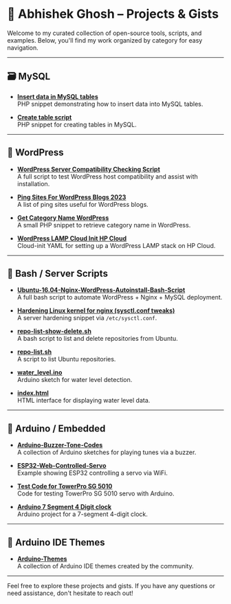 # 🔧 Abhishek Ghosh – Projects & Gists

Welcome to my curated collection of open-source tools, scripts, and examples. Below, you'll find my work organized by category for easy navigation.

---

## 🗃️ MySQL

- **[Insert data in MySQL tables](https://gist.github.com/AbhishekGhosh/insert_data.php)**  
  PHP snippet demonstrating how to insert data into MySQL tables.

- **[Create table script](https://gist.github.com/AbhishekGhosh/create-table.php)**  
  PHP snippet for creating tables in MySQL.

---

## 🧱 WordPress

- **[WordPress Server Compatibility Checking Script](https://github.com/AbhishekGhosh/WordPress-Server-Compatibility-Checking-Script)**  
  A full script to test WordPress host compatibility and assist with installation.

- **[Ping Sites For WordPress Blogs 2023](https://gist.github.com/AbhishekGhosh/506b707765f5bd16405fcf5b3273fc77)**  
  A list of ping sites useful for WordPress blogs.

- **[Get Category Name WordPress](https://gist.github.com/AbhishekGhosh/8502262)**  
  A small PHP snippet to retrieve category name in WordPress.

- **[WordPress LAMP Cloud Init HP Cloud](https://gist.github.com/AbhishekGhosh/bb0717c8d97dccbc6019)**  
  Cloud-init YAML for setting up a WordPress LAMP stack on HP Cloud.

---

## 🐚 Bash / Server Scripts

- **[Ubuntu-16.04-Nginx-WordPress-Autoinstall-Bash-Script](https://github.com/AbhishekGhosh/Ubuntu-16.04-Nginx-WordPress-Autoinstall-Bash-Script)**  
  A full bash script to automate WordPress + Nginx + MySQL deployment.

- **[Hardening Linux kernel for nginx (sysctl.conf tweaks)](https://gist.github.com/AbhishekGhosh/9407137)**  
  A server hardening snippet via `/etc/sysctl.conf`.

- **[repo-list-show-delete.sh](https://gist.github.com/AbhishekGhosh/1f3b3b9c1b9d7e5d8c8f5f8e0e8b8e8b)**  
  A bash script to list and delete repositories from Ubuntu.

- **[repo-list.sh](https://gist.github.com/AbhishekGhosh/2f4c5d6e7f8g9h0i1j2k3l4m5n6o7p8q)**  
  A script to list Ubuntu repositories.

- **[water_level.ino](https://gist.github.com/AbhishekGhosh/3a4b5c6d7e8f9g0h1i2j3k4l5m6n7o8p)**  
  Arduino sketch for water level detection.

- **[index.html](https://gist.github.com/AbhishekGhosh/4a5b6c7d8e9f0g1h2i3j4k5l6m7n8o9p)**  
  HTML interface for displaying water level data.

---

## 🧠 Arduino / Embedded

- **[Arduino-Buzzer-Tone-Codes](https://github.com/AbhishekGhosh/Arduino-Buzzer-Tone-Codes)**  
  A collection of Arduino sketches for playing tunes via a buzzer.

- **[ESP32-Web-Controlled-Servo](https://gist.github.com/AbhishekGhosh/01611189dd1893acaa7909c201cab1de)**  
  Example showing ESP32 controlling a servo via WiFi.

- **[Test Code for TowerPro SG 5010](https://gist.github.com/AbhishekGhosh/cea7e4345d671b834cde)**  
  Code for testing TowerPro SG 5010 servo with Arduino.

- **[Arduino 7 Segment 4 Digit clock](https://gist.github.com/AbhishekGhosh/7ca08deb20aeae7019769190da0055d0)**  
  Arduino project for a 7-segment 4-digit clock.

---

## 🎨 Arduino IDE Themes

- **[Arduino-Themes](https://github.com/AbhishekGhosh/Arduino-Themes)**  
  A collection of Arduino IDE themes created by the community.

---

Feel free to explore these projects and gists. If you have any questions or need assistance, don't hesitate to reach out!

